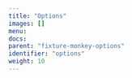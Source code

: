 ```yaml
---
title: "Options"
images: []
menu:
docs:
parent: "fixture-monkey-options"
identifier: "options"
weight: 10
---
```

